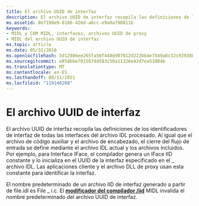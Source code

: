 ```yaml
---
title: El archivo UUID de interfaz
description: El archivo UUID de interfaz recopila las definiciones de los identificadores de interfaz de todas las interfaces del archivo IDL procesado.
ms.assetid: 8e7198e9-8166-426d-a6cc-e9a0a798811b
keywords:
- MIDL y COM MIDL, interfaces, archivos UUID de proxy
- MIDL del archivo UUID de interfaz
ms.topic: article
ms.date: 05/31/2018
ms.openlocfilehash: 5d12986ee265fa50f440dd07812d222bb4e7549a6c32c93938803255480871f3
ms.sourcegitcommit: e858bbe701567d4583c50a11326e42d7ea51804b
ms.translationtype: MT
ms.contentlocale: es-ES
ms.lasthandoff: 08/11/2021
ms.locfileid: "119146208"
---
```

# <a name="the-interface-uuid-file"></a>El archivo UUID de interfaz

El archivo UUID de interfaz recopila las definiciones de los identificadores de interfaz de todas las interfaces del archivo IDL procesado. Al igual que el archivo de código auxiliar y el archivo de encabezado, el cierre del flujo de entrada se define mediante el archivo IDL actual y los archivos incluidos. Por ejemplo, para Interface IFace, el compilador genera un IFace IID constante y lo inicializa en el UUID de la interfaz especificado en el \_ archivo IDL. Las aplicaciones cliente y el archivo DLL de proxy usan esta constante para identificar la interfaz.

El nombre predeterminado de un archivo IID de interfaz generado a partir de file.idl es File \_ i.c. El [**modificador del compilador /iid**](-iid.md) MIDL invalida el nombre predeterminado del archivo UUID de interfaz.

 

 




